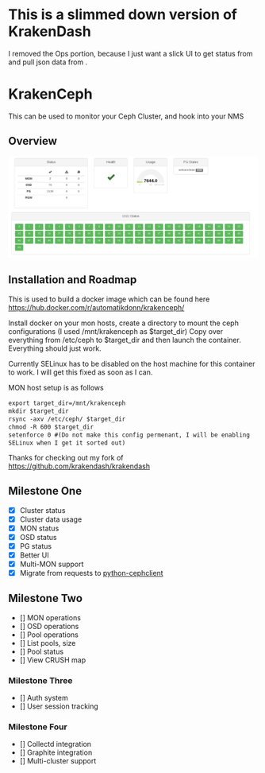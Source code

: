 # This is a slimmed down version of KrakenDash
 I removed the Ops portion, because I just want a slick UI to get status from and pull json data from .

# KrakenCeph 
This can be used to monitor your Ceph Cluster, and hook into your NMS

## Overview

![Status dashboard](https://raw.githubusercontent.com/donnydavis/krakendash/master/screenshots/status.png "Status") 



## Installation and Roadmap


This is used to build a docker image which can be found here https://hub.docker.com/r/automatikdonn/krakenceph/

Install docker on your mon hosts, create a directory to mount the ceph configurations (I used /mnt/krakenceph as $target_dir) 
Copy over everything from /etc/ceph to $target_dir and then launch the container.
Everything should just work. 

Currently SELinux has to be disabled on the host machine for this container to work. I will get this fixed as soon as I can. 

MON host setup is as follows
```
export target_dir=/mnt/krakenceph
mkdir $target_dir
rsync -axv /etc/ceph/ $target_dir
chmod -R 600 $target_dir
setenforce 0 #(Do not make this config permenant, I will be enabling SELinux when I get it sorted out)
```
Thanks for checking out my fork of https://github.com/krakendash/krakendash

## Milestone One
- [x] Cluster status
- [x] Cluster data usage
- [x] MON status
- [x] OSD status
- [x] PG status
- [x] Better UI
- [x] Multi-MON support
- [x] Migrate from requests to [python-cephclient](https://github.com/dmsimard/python-cephclient/)

## Milestone Two
- [] MON operations
- [] OSD operations
- [] Pool operations
- [] List pools, size
- [] Pool status
- [] View CRUSH map

### Milestone Three
- [] Auth system
- [] User session tracking

### Milestone Four
- [] Collectd integration
- [] Graphite integration
- [] Multi-cluster support
